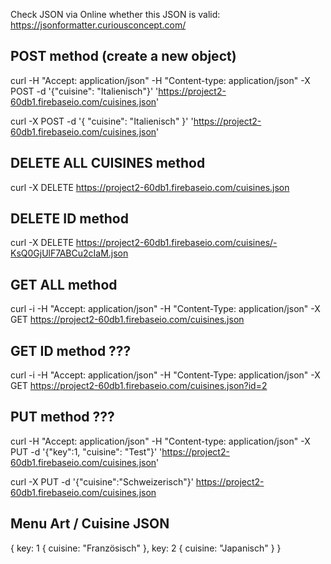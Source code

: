 Check JSON via Online whether this JSON is valid: https://jsonformatter.curiousconcept.com/

## POST method (create a new object)

curl -H "Accept: application/json" -H "Content-type: application/json" -X POST -d '{"cuisine": "Italienisch"}' 'https://project2-60db1.firebaseio.com/cuisines.json'

curl -X POST -d '{
  "cuisine": "Italienisch"
}' 'https://project2-60db1.firebaseio.com/cuisines.json'

## DELETE ALL CUISINES method

curl -X DELETE https://project2-60db1.firebaseio.com/cuisines.json

## DELETE ID method

curl -X DELETE https://project2-60db1.firebaseio.com/cuisines/-KsQ0GjUlF7ABCu2cIaM.json

## GET ALL method

curl -i -H "Accept: application/json" -H "Content-Type: application/json" -X GET https://project2-60db1.firebaseio.com/cuisines.json

## GET ID method ???

curl -i -H "Accept: application/json" -H "Content-Type: application/json" -X GET https://project2-60db1.firebaseio.com/cuisines.json?id=2

## PUT method ???

curl -H "Accept: application/json" -H "Content-type: application/json" -X PUT -d '{"key":1, "cuisine": "Test"}' 'https://project2-60db1.firebaseio.com/cuisines.json'

curl -X PUT -d '{"cuisine":"Schweizerisch"}' https://project2-60db1.firebaseio.com/cuisines.json

## Menu Art / Cuisine JSON

{
  key: 1 {
    cuisine: "Französisch"
  },
  key: 2 {
    cuisine: "Japanisch"
  }
}
